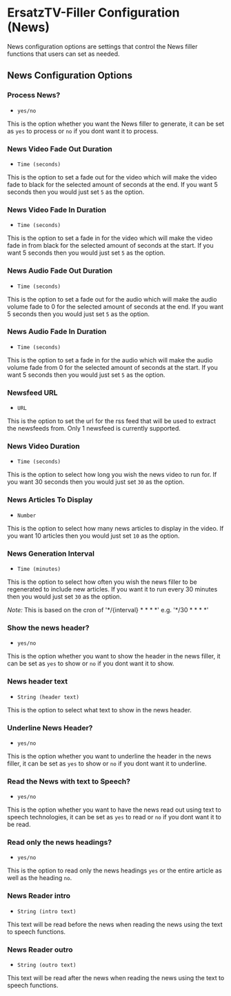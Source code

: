 # ErsatzTV-Filler Configuration (News)

News configuration options are settings that control the News filler functions that users can set as needed.

## News Configuration Options

### Process News?

- `yes/no`

This is the option whether you want the News filler to generate, it can be set as `yes` to process or `no` if you dont want it to process.

### News Video Fade Out Duration

- `Time (seconds)`

This is the option to set a fade out for the video which will make the video fade to black for the selected amount of seconds at the end. If you want 5 seconds then you would just set `5` as the option.

### News Video Fade In Duration

- `Time (seconds)`

This is the option to set a fade in for the video which will make the video fade in from black for the selected amount of seconds at the start. If you want 5 seconds then you would just set `5` as the option.

### News Audio Fade Out Duration

- `Time (seconds)`

This is the option to set a fade out for the audio which will make the audio volume fade to 0 for the selected amount of seconds at the end. If you want 5 seconds then you would just set `5` as the option.

### News Audio Fade In Duration

- `Time (seconds)`

This is the option to set a fade in for the audio which will make the audio volume fade from 0 for the selected amount of seconds at the start. If you want 5 seconds then you would just set `5` as the option.

### Newsfeed URL

- `URL`

This is the option to set the url for the rss feed that will be used to extract the newsfeeds from. Only 1 newsfeed is currently supported.

### News Video Duration

- `Time (seconds)`

This is the option to select how long you wish the news video to run for. If you want 30 seconds then you would just set `30` as the option.

### News Articles To Display

- `Number`

This is the option to select how many news articles to display in the video. If you want 10 articles then you would just set `10` as the option.

### News Generation Interval

- `Time (minutes)`

This is the option to select how often you wish the news filler to be regenerated to include new articles. If you want it to run every 30 minutes then you would just set `30` as the option.

*Note:* This is based on the cron of '\*/{interval} \* \* \* \*' e.g. '\*/30 \* \* \* \*'

### Show the news header?

- `yes/no`

This is the option whether you want to show the header in the news filler, it can be set as `yes` to show or `no` if you dont want it to show.

### News header text

- `String (header text)`

This is the option to select what text to show in the news header.

### Underline News Header?

- `yes/no`

This is the option whether you want to underline the header in the news filler, it can be set as `yes` to show or `no` if you dont want it to underline.

### Read the News with text to Speech?

- `yes/no`

This is the option whether you want to have the news read out using text to speech technologies, it can be set as `yes` to read or `no` if you dont want it to be read.

### Read only the news headings?

- `yes/no`

This is the option to read only the news headings `yes` or the entire article as well as the heading `no`.

### News Reader intro

- `String (intro text)`

This text will be read before the news when reading the news using the text to speech functions.

### News Reader outro

- `String (outro text)`

This text will be read after the news when reading the news using the text to speech functions. 
